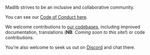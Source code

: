 Madlib strives to be an inclusive and collaborative community.

You can see our [Code of Conduct here](https://github.com/madlib-lang/madlib/blob/master/CODE_OF_CONDUCT.md).

We welcome contributions to [our codebases](https://github.com/madlib-lang), including improved documentation, translations (**NB**: *Coming soon to this site!*) or code contributions.

You're also welcome to seek us out on [Discord](https://discord.com/channels/530598289813536771/932841899914571787) and chat there.
